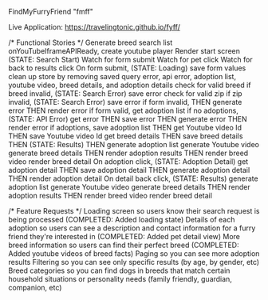FindMyFurryFriend "fmff"

Live Application: https://travelingtonic.github.io/fyff/


/* Functional Stories */
Generate breed search list
onYouTubeIframeAPIReady, create youtube player
Render start screen (STATE: Search Start)
Watch for form submit
Watch for pet click
Watch for back to results click
    On form submit,
        (STATE: Loading) save form values
        clean up store by removing saved query error, api error, adoption list, youtube video, breed details, and adoption details
        check for valid breed
            if breed invalid, (STATE: Search Error) save error
        check for valid zip
            if zip invalid, (STATE: Search Error) save error
                if form invalid,
                    THEN generate error
                        THEN render error
                if form valid, get adoption list
                    if no adoptions, (STATE: API Error) get error
                        THEN save error
                            THEN generate error
                                THEN render error
                    if adoptions, save adoption list
                    THEN 
                        get Youtube video Id
                            THEN save Youtube video Id
                        get breed details
                            THEN save breed details
                    THEN (STATE: Results)
                        THEN generate adoption list
                        generate Youtube video
                        generate breed details
                            THEN render adoption results
                                THEN render breed video
                                render breed detail
        On adoption click,
            (STATE: Adoption Detail)
            get adoption detail
                THEN save adoption detail
                    THEN generate adoption detail
                        THEN render adoption detail
        On detail back click,
            (STATE: Results)
            generate adoption list
            generate Youtube video
            generate breed details
                THEN render adoption results
                    THEN render breed video
                    render breed detail


/* Feature Requests */
Loading screen so users know their search request is being processed (COMPLETED: Added loading state)
Details of each adoption so users can see a description and contact information for a furry friend they're interested in (COMPLETED: Added pet detail view)
More breed information so users can find their perfect breed (COMPLETED: Added youtube videos of breed facts)
Paging so you can see more adoption results
Filtering so you can see only specific results (by age, by gender, etc)
Breed categories so you can find dogs in breeds that match certain household situations or personality needs (family friendly, guardian, companion, etc)
